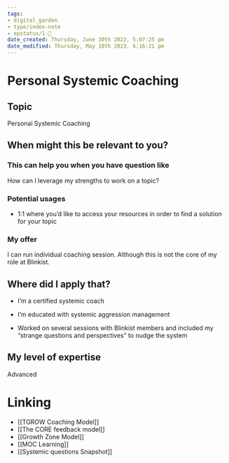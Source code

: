 ```yaml
---
tags: 
- digital_garden
- type/index-note
- epstatus/1-🌱
date_created: Thursday, June 30th 2022, 5:07:25 pm
date_modified: Thursday, May 18th 2023, 6:16:21 pm
---
```

# Personal Systemic Coaching
## Topic

Personal Systemic Coaching

## When might this be relevant to you?

### This can help you when you have question like

How can I leverage my strengths to work on a topic?

### Potential usages

-   1:1 where you’d like to access your resources in order to find a solution for your topic
    

### My offer

I can run individual coaching session. Although this is not the core of my role at Blinkist.

## Where did I apply that?

-   I’m a certified systemic coach
    
-   I’m educated with systemic aggression management
    
-   Worked on several sessions with Blinkist members and included my “strange questions and perspectives” to nudge the system
    

## My level of expertise

Advanced

# Linking
+ [[TGROW Coaching Model]]
+ [[The CORE feedback model]]
+ [[Growth Zone Model]]
+ [[MOC Learning]]
+ [[Systemic questions Snapshot]]